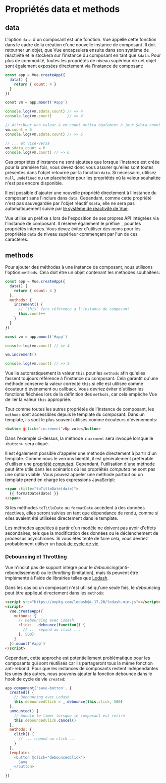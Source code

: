 # Propriétés data et methods


## data

L'option `data` d'un composant est une fonction. Vue appelle cette fonction dans le cadre de la création d'une nouvelle instance de composant. Il doit retourner un objet, que Vue encapsulera ensuite dans son système de réactivité et le stockera sur l'instance du composant en tant que `$data`. Pour plus de commodité, toutes les propriétés de niveau supérieur de cet objet sont également exposées directement via l'instance de composant:

```js
const app = Vue.createApp({
  data() {
    return { count: 4 }
  }
})

const vm = app.mount('#app')

console.log(vm.$data.count) // => 4
console.log(vm.count)       // => 4

// Attribuer une valeur à vm.count mettra également à jour $data.count
vm.count = 5
console.log(vm.$data.count) // => 5

// ... et vice-versa
vm.$data.count = 6
console.log(vm.count) // => 6
```

Ces propriétés d'instance ne sont ajoutées que lorsque l'instance est créée pour la première fois, vous devez donc vous assurer qu'elles sont toutes présentes dans l'objet retourné par la fonction `data`. Si nécessaire, utilisez `null`, `undefined` ou un placeholder pour les propriétés où la valeur souhaitée n'est pas encore disponible.

Il est possible d'ajouter une nouvelle propriété directement à l'instance du composant sans l'inclure dans `data`. Cependant, comme cette propriété n'est pas sauvegardée par l'objet réactif `$data`, elle ne sera pas automatiquement suivie par [le système de réactivité de Vue](reactivity.html).

Vue utilise un préfixe `$` lors de l'exposition de ses propres API intégrées via l'instance de composant. Il réserve également le préfixe `_` pour les propriétés internes. Vous devez éviter d'utiliser des noms pour les propriétés `data` de niveau supérieur commençant par l'un de ces caractères.

## methods

Pour ajouter des méthodes à une instance de composant, nous utilisons l'option `methods`. Cela doit être un objet contenant les méthodes souhaitées:

```js
const app = Vue.createApp({
  data() {
    return { count: 4 }
  },
  methods: {
    increment() {
      // `this` fera référence à l'instance de composant
      this.count++
    }
  }
})

const vm = app.mount('#app')

console.log(vm.count) // => 4

vm.increment()

console.log(vm.count) // => 5
```

Vue lie automatiquement la valeur `this` pour les `methods` afin qu'elles fassent toujours référence à l'instance du composant. Cela garantit qu'une méthode conserve la valeur correcte `this` si elle est utilisée comme écouteur d'événement ou callback. Vous devriez éviter d'utiliser les fonctions fléchées lors de la définition des `methods`, car cela empêche Vue de lier la valeur `this` appropriée.

Tout comme toutes les autres propriétés de l'instance de composant, les `methods` sont accessibles depuis le template du composant. Dans un template, ils sont le plus souvent utilisés comme écouteurs d'événements:

```html
<button @click="increment">Up vote</button>
```

Dans l'exemple ci-dessus, la méthode `increment` sera invoqué lorsque le `<button> `sera cliqué.

Il est également possible d'appeler une méthode directement à partir d'un template. Comme nous le verrons bientôt, il est généralement préférable d'utiliser une [propriété _computed_](computed.html). Cependant, l'utilisation d'une méthode peut être utile dans les scénarios où les propriétés _computed_ ne sont pas une option viable. Vous pouvez appeler une méthode partout où un template prend en charge les expressions JavaScript:

```html
<span :title="toTitleDate(date)">
  {{ formatDate(date) }}
</span>
```

Si les méthodes `toTitleDate` ou `formatDate` accèdent à des données réactives, elles seront suivies en tant que dépendance de rendu, comme si elles avaient été utilisées directement dans le template.

Les méthodes appelées à partir d'un modèle ne doivent pas avoir d'effets secondaires, tels que la modification des données ou le déclenchement de processus asynchrones. Si vous êtes tenté de faire cela, vous devriez probablement utiliser un [hook de cycle de vie](instance.html#lifecycle-hooks-ancres-du-cycle-de-vie).

### Debouncing et Throttling

Vue n'inclut pas de support intégré pour le _debouncing_(anti-rebondissement) ou le _throttling_ (limitation), mais ils peuvent être implémenté à l'aide de librairies telles que [Lodash](https://lodash.com/).

Dans les cas où un composant n'est utilisé qu'une seule fois, le _debouncing_ peut être appliqué directement dans les `methods`:

```html
<script src="https://unpkg.com/lodash@4.17.20/lodash.min.js"></script>
<script>
  Vue.createApp({
    methods: {
      // Debouncing avec Lodash
      click: _.debounce(function() {
        // ... repond au click ...
      }, 500)
    }
  }).mount('#app')
</script>
```

Cependant, cette approche est potentiellement problématique pour les composants qui sont réutilisés car ils partageront tous la même fonction anti-rebond. Pour que les instances de composants restent indépendantes les unes des autres, nous pouvons ajouter la fonction debounce dans le hook de cycle de vie `created`:

```js
app.component('save-button', {
  created() {
    // Debouncing avec Lodash
    this.debouncedClick = _.debounce(this.click, 500)
  },
  unmounted() {
    // Annule le timer lorsque le composant est retiré
    this.debouncedClick.cancel()
  },
  methods: {
    click() {
      // ... repond au click ...
    }
  },
  template: `
    <button @click="debouncedClick">
      Save
    </button>
  `
})
```
